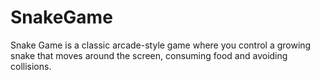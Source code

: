 # SnakeGame
Snake Game is a classic arcade-style game where you control a growing snake that moves around the screen, consuming food and avoiding collisions.
